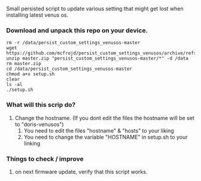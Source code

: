 Small persisted script to update various setting that might get lost when installing latest venus os.

### Download and unpack this repo on your device.

```
rm -r /data/persist_custom_settings_venusos-master
wget https://github.com/mcfrojd/persist_custom_settings_venusos/archive/refs/heads/master.zip
unzip master.zip "persist_custom_settings_venusos-master/*" -d /data
rm master.zip
cd /data/persist_custom_settings_venusos-master
chmod a+x setup.sh
clear
ls -al
./setup.sh
```

### What will this scrip do?

1. Change the hostname. (If you dont edit the files the hostname will be set to "doris-venusos")
   1. You need to edit the files "hostname" & "hosts" to your liking
   2. You need to change the variable "HOSTNAME" in setup.sh to your linking

### Things to check / improve

1. on next firmware update, verify that this script works.